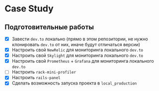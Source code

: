 # Case Study

## Подготовительные работы

- [x] Завести `dev.to` локально (прямо в этом репозитории, не нужно клонировать `dev.to` от них, иначе будут отличаться версии)
- [x] Настроить свой `NewRelic` для мониторинга локального `dev.to`
- [x] Настроить свой `Skylight` для мониторинга локального `dev.to`
- [x] Настроить свой `Prometheus` + `Grafana` для мониторинга локального `dev.to`
- [ ] Настроить `rack-mini-profiler`
- [x] Настроить `rails-panel`
- [x] Сделать возможность запуска проекта в `local_production`
